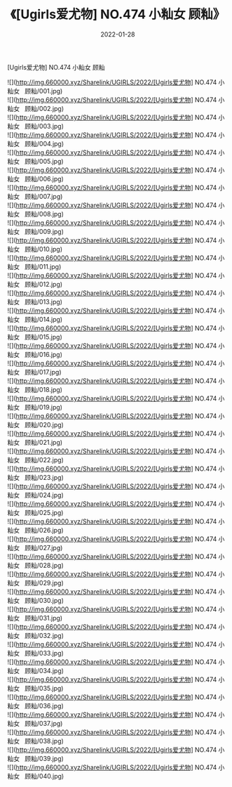 ﻿---
layout: post
title:  《[Ugirls爱尤物] NO.474 小籼女   顾籼》
date:   2022-01-28
img: http://img.660000.xyz/Sharelink/UGIRLS/2022/[Ugirls爱尤物] NO.474 小籼女   顾籼/000.jpg
categories: [美女, 清纯, 唯美]
---

[Ugirls爱尤物] NO.474 小籼女   顾籼

 ![](http://img.660000.xyz/Sharelink/UGIRLS/2022/[Ugirls爱尤物] NO.474 小籼女&nbsp;&nbsp; 顾籼/001.jpg) <br>![](http://img.660000.xyz/Sharelink/UGIRLS/2022/[Ugirls爱尤物] NO.474 小籼女&nbsp;&nbsp; 顾籼/002.jpg) <br>![](http://img.660000.xyz/Sharelink/UGIRLS/2022/[Ugirls爱尤物] NO.474 小籼女&nbsp;&nbsp; 顾籼/003.jpg) <br>![](http://img.660000.xyz/Sharelink/UGIRLS/2022/[Ugirls爱尤物] NO.474 小籼女&nbsp;&nbsp; 顾籼/004.jpg) <br>![](http://img.660000.xyz/Sharelink/UGIRLS/2022/[Ugirls爱尤物] NO.474 小籼女&nbsp;&nbsp; 顾籼/005.jpg) <br>![](http://img.660000.xyz/Sharelink/UGIRLS/2022/[Ugirls爱尤物] NO.474 小籼女&nbsp;&nbsp; 顾籼/006.jpg) <br>![](http://img.660000.xyz/Sharelink/UGIRLS/2022/[Ugirls爱尤物] NO.474 小籼女&nbsp;&nbsp; 顾籼/007.jpg) <br>![](http://img.660000.xyz/Sharelink/UGIRLS/2022/[Ugirls爱尤物] NO.474 小籼女&nbsp;&nbsp; 顾籼/008.jpg) <br>![](http://img.660000.xyz/Sharelink/UGIRLS/2022/[Ugirls爱尤物] NO.474 小籼女&nbsp;&nbsp; 顾籼/009.jpg) <br>![](http://img.660000.xyz/Sharelink/UGIRLS/2022/[Ugirls爱尤物] NO.474 小籼女&nbsp;&nbsp; 顾籼/010.jpg) <br>![](http://img.660000.xyz/Sharelink/UGIRLS/2022/[Ugirls爱尤物] NO.474 小籼女&nbsp;&nbsp; 顾籼/011.jpg) <br>![](http://img.660000.xyz/Sharelink/UGIRLS/2022/[Ugirls爱尤物] NO.474 小籼女&nbsp;&nbsp; 顾籼/012.jpg) <br>![](http://img.660000.xyz/Sharelink/UGIRLS/2022/[Ugirls爱尤物] NO.474 小籼女&nbsp;&nbsp; 顾籼/013.jpg) <br>![](http://img.660000.xyz/Sharelink/UGIRLS/2022/[Ugirls爱尤物] NO.474 小籼女&nbsp;&nbsp; 顾籼/014.jpg) <br>![](http://img.660000.xyz/Sharelink/UGIRLS/2022/[Ugirls爱尤物] NO.474 小籼女&nbsp;&nbsp; 顾籼/015.jpg) <br>![](http://img.660000.xyz/Sharelink/UGIRLS/2022/[Ugirls爱尤物] NO.474 小籼女&nbsp;&nbsp; 顾籼/016.jpg) <br>![](http://img.660000.xyz/Sharelink/UGIRLS/2022/[Ugirls爱尤物] NO.474 小籼女&nbsp;&nbsp; 顾籼/017.jpg) <br>![](http://img.660000.xyz/Sharelink/UGIRLS/2022/[Ugirls爱尤物] NO.474 小籼女&nbsp;&nbsp; 顾籼/018.jpg) <br>![](http://img.660000.xyz/Sharelink/UGIRLS/2022/[Ugirls爱尤物] NO.474 小籼女&nbsp;&nbsp; 顾籼/019.jpg) <br>![](http://img.660000.xyz/Sharelink/UGIRLS/2022/[Ugirls爱尤物] NO.474 小籼女&nbsp;&nbsp; 顾籼/020.jpg) <br>![](http://img.660000.xyz/Sharelink/UGIRLS/2022/[Ugirls爱尤物] NO.474 小籼女&nbsp;&nbsp; 顾籼/021.jpg) <br>![](http://img.660000.xyz/Sharelink/UGIRLS/2022/[Ugirls爱尤物] NO.474 小籼女&nbsp;&nbsp; 顾籼/022.jpg) <br>![](http://img.660000.xyz/Sharelink/UGIRLS/2022/[Ugirls爱尤物] NO.474 小籼女&nbsp;&nbsp; 顾籼/023.jpg) <br>![](http://img.660000.xyz/Sharelink/UGIRLS/2022/[Ugirls爱尤物] NO.474 小籼女&nbsp;&nbsp; 顾籼/024.jpg) <br>![](http://img.660000.xyz/Sharelink/UGIRLS/2022/[Ugirls爱尤物] NO.474 小籼女&nbsp;&nbsp; 顾籼/025.jpg) <br>![](http://img.660000.xyz/Sharelink/UGIRLS/2022/[Ugirls爱尤物] NO.474 小籼女&nbsp;&nbsp; 顾籼/026.jpg) <br>![](http://img.660000.xyz/Sharelink/UGIRLS/2022/[Ugirls爱尤物] NO.474 小籼女&nbsp;&nbsp; 顾籼/027.jpg) <br>![](http://img.660000.xyz/Sharelink/UGIRLS/2022/[Ugirls爱尤物] NO.474 小籼女&nbsp;&nbsp; 顾籼/028.jpg) <br>![](http://img.660000.xyz/Sharelink/UGIRLS/2022/[Ugirls爱尤物] NO.474 小籼女&nbsp;&nbsp; 顾籼/029.jpg) <br>![](http://img.660000.xyz/Sharelink/UGIRLS/2022/[Ugirls爱尤物] NO.474 小籼女&nbsp;&nbsp; 顾籼/030.jpg) <br>![](http://img.660000.xyz/Sharelink/UGIRLS/2022/[Ugirls爱尤物] NO.474 小籼女&nbsp;&nbsp; 顾籼/031.jpg) <br>![](http://img.660000.xyz/Sharelink/UGIRLS/2022/[Ugirls爱尤物] NO.474 小籼女&nbsp;&nbsp; 顾籼/032.jpg) <br>![](http://img.660000.xyz/Sharelink/UGIRLS/2022/[Ugirls爱尤物] NO.474 小籼女&nbsp;&nbsp; 顾籼/033.jpg) <br>![](http://img.660000.xyz/Sharelink/UGIRLS/2022/[Ugirls爱尤物] NO.474 小籼女&nbsp;&nbsp; 顾籼/034.jpg) <br>![](http://img.660000.xyz/Sharelink/UGIRLS/2022/[Ugirls爱尤物] NO.474 小籼女&nbsp;&nbsp; 顾籼/035.jpg) <br>![](http://img.660000.xyz/Sharelink/UGIRLS/2022/[Ugirls爱尤物] NO.474 小籼女&nbsp;&nbsp; 顾籼/036.jpg) <br>![](http://img.660000.xyz/Sharelink/UGIRLS/2022/[Ugirls爱尤物] NO.474 小籼女&nbsp;&nbsp; 顾籼/037.jpg) <br>![](http://img.660000.xyz/Sharelink/UGIRLS/2022/[Ugirls爱尤物] NO.474 小籼女&nbsp;&nbsp; 顾籼/038.jpg) <br>![](http://img.660000.xyz/Sharelink/UGIRLS/2022/[Ugirls爱尤物] NO.474 小籼女&nbsp;&nbsp; 顾籼/039.jpg) <br>![](http://img.660000.xyz/Sharelink/UGIRLS/2022/[Ugirls爱尤物] NO.474 小籼女&nbsp;&nbsp; 顾籼/040.jpg) <br>